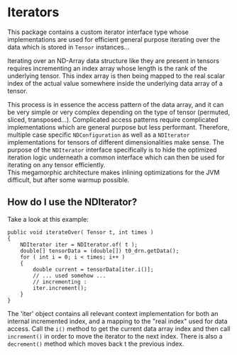 # Iterators #

This package contains a custom 
iterator interface type whose implementations 
are used
for efficient general purpose iterating
over the data which is stored in `Tensor`
instances...

Iterating over an ND-Array data structure
like they are present in tensors
requires incrementing an index array
whose length is the rank of the underlying tensor.
This index array is then being mapped 
to the real scalar index of the actual 
value somewhere inside the underlying data
array of a tensor. <br>

This process is in essence the access pattern of 
the data array, and it can be very simple or
very complex depending on the type of tensor (permuted, sliced, transposed...). 
Complicated access patterns require complicated 
implementations which are general purpose but less performant. 
Therefore, multiple case
specific `NDConfiguration` as well as a 
`NDIterator` implementations for tensors of
different dimensionalities make sense.
The purpose of the `NDIterator` interface specifically 
is to hide the optimized iteration logic underneath a
common interface which can then be used 
for iterating on any tensor efficiently.
<br>
This megamorphic
architecture makes inlining optimizations
for the JVM difficult, but after some warmup possible. 

## How do I use the NDIterator? ##

Take a look at this example:

```
public void iterateOver( Tensor t, int times ) 
{
    NDIterator iter = NDIterator.of( t );
    double[] tensorData = (double[]) t0_drn.getData();
    for ( int i = 0; i < times; i++ ) 
    {
        double current = tensorData[iter.i()];
        // ... used somehow ...
        // incrementing : 
        iter.increment();
    }
}
```

The 'iter' object contains all relevant
context implementation for both an internal incremented index,
and a mapping to the "real index" used for data access.
Call the `i()` method to get the current data array index
and then call `increment()` in order to move the iterator to the next index.
There is also a `decrement()` method which moves back t the previous index.
 